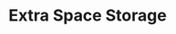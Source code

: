 ---
title: "Extra Space Storage"
url: /spartanburg/extra-space-storage-john-b-white-sr-boulevard/
shop: Mieten
---